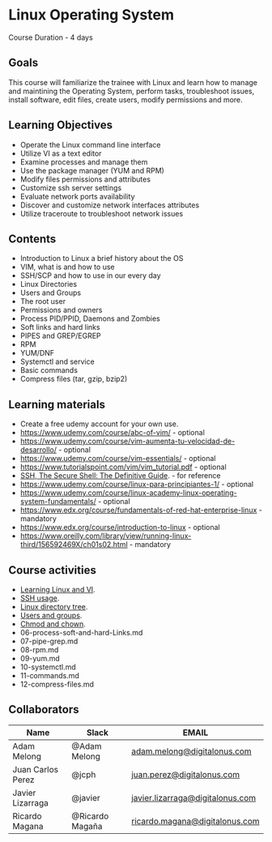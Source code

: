 # Linux Operating System

Course Duration - 4 days

## Goals

This course will familiarize the trainee with Linux and learn how to manage and maintining the Operating System, perform tasks, troubleshoot issues, install software, edit files, create users, modify permissions and more.

## Learning Objectives
- Operate the Linux command line interface
- Utilize VI as a text editor
- Examine processes and manage them
- Use the package manager (YUM and RPM)
- Modify files permissions and attributes
- Customize ssh server settings
- Evaluate network ports availability
- Discover and customize network interfaces attributes
- Utilize traceroute to troubleshoot network issues

## Contents
- Introduction to Linux a brief history about the OS
- VIM, what is and how to use
- SSH/SCP and how to use in our every day
- Linux Directories
- Users and Groups
- The root user
- Permissions and owners
- Process PID/PPID, Daemons and Zombies
- Soft links and hard links
- PIPES and GREP/EGREP
- RPM
- YUM/DNF
- Systemctl and service
- Basic commands
- Compress files (tar, gzip, bzip2)



## Learning materials
- Create a free udemy account for your own use.
- https://www.udemy.com/course/abc-of-vim/ - optional
- https://www.udemy.com/course/vim-aumenta-tu-velocidad-de-desarrollo/ - optional
- https://www.udemy.com/course/vim-essentials/ - optional
- https://www.tutorialspoint.com/vim/vim_tutorial.pdf - optional
- [SSH, The Secure Shell: The Definitive Guide](https://bit.ly/36ovypk). - for reference
- https://www.udemy.com/course/linux-para-principiantes-1/ - optional
- https://www.udemy.com/course/linux-academy-linux-operating-system-fundamentals/ - optional
- https://www.edx.org/course/fundamentals-of-red-hat-enterprise-linux - mandatory
- https://www.edx.org/course/introduction-to-linux - optional
- https://www.oreilly.com/library/view/running-linux-third/156592469X/ch01s02.html - mandatory




## Course activities
- [Learning Linux and VI](./01-learning-linux-vi.md).
- [SSH usage](./02-learning-ssh.md).
- [Linux directory tree](./03-linux-directory-tree.md).
- [Users and groups](./04-users-and-groups.md).
- [Chmod and chown](./05-chmod-and-chown.md).
- 06-process-soft-and-hard-Links.md
- 07-pipe-grep.md
- 08-rpm.md
- 09-yum.md
- 10-systemctl.md
- 11-commands.md
- 12-compress-files.md

## Collaborators
Name     |   Slack  | EMAIL |
---------|----------|----------|
 Adam Melong   | @Adam Melong | adam.melong@digitalonus.com |
 Juan Carlos Perez    | @jcph | juan.perez@digitalonus.com |
 Javier Lizarraga    | @javier | javier.lizarraga@digitalonus.com |
 Ricardo Magana    | @Ricardo Magaña | ricardo.magana@digitalonus.com |
